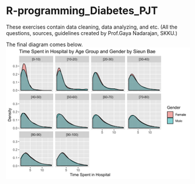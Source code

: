 # R-programming_Diabetes_PJT
These exercises contain data cleaning, data analyzing, and etc.
(All the questions, sources, guidelines created by Prof.Gaya Nadarajan, SKKU.)

The final diagram comes below.
![Final diagram](https://github.com/sieun-Bae/R-programming_Diabetes_PJT/blob/master/SieunBae-2016310153-diabetes.jpg)
